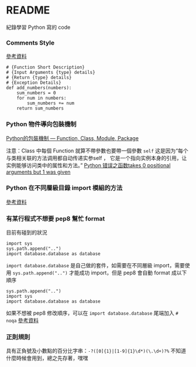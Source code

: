 # README #

紀錄學習 Python 寫的 code

### Comments Style ###

[參考資料](https://www.askpython.com/python/python-comments)

```
# {Function Short Description}
# {Input Arguments {type} details}
# {Return {type} details}
# {Exception Details}
def add_numbers(numbers):
    sum_numbers = 0
    for num in numbers:
        sum_numbers += num
    return sum_numbers
```

### Python 物件導向包裝機制 ###

[Python的包裝機制 — Function, Class, Module, Package](https://medium.com/%E5%AE%85%E7%94%B7%E9%9B%9C%E5%AD%B8%E7%AD%86%E8%A8%98/python%E7%9A%84%E5%8C%85%E8%A3%9D%E6%A9%9F%E5%88%B6-function-class-module-package-29bd8defb20e)

注意：Class 中每個 Function 就算不帶參數也要帶一個參數 `self`
这是因为“每个与类相关联的方法调用都自动传递实参self ， 它是一个指向实例本身的引用，让实例能够访问类中的属性和方法。”
[Python 错误之函数takes 0 positional arguments but 1 was given](https://blog.csdn.net/u014128608/article/details/78292852)

### Python 在不同層級目錄 import 模組的方法 ###
[參考資料](https://codertw.com/%E7%A8%8B%E5%BC%8F%E8%AA%9E%E8%A8%80/369650/)

### 有某行程式不想要 pep8 幫忙 format ###
目前有碰到的狀況
```
import sys
sys.path.append("..")
import database.database as database
```
`import database.database` 是自己做的套件，如需要在不同層級 import，需要使用 `sys.path.append("..")` 才能成功 import，但是 pep8 會自動 format 成以下順序
```
sys.path.append("..")
import sys
import database.database as database
```
如果不想被 pep8 修改順序，可以在 `import database.database` 尾端加入 `# noqa`
[參考資料](https://stackoverflow.com/questions/36827962/pep8-import-not-at-top-of-file-with-sys-path)

### 正則規則 ###
具有正負號及小數點的百分比字串：`-?([0]{1}|[1-9]{1}\d*)(\.\d+)?%`
不知道什麼時候會用到，總之先存著，嘿嘿